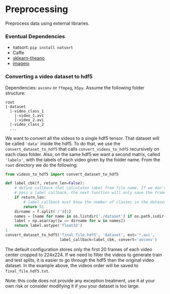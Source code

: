 # Preprocessing

Preprocess data using external libraries.

### Eventual Dependencies
* natsort: `pip install natsort`
* Caffe
* [sklearn-theano](https://github.com/sklearn-theano/sklearn-theano)
* [imageio](https://github.com/imageio/imageio.git)

### Converting a video dataset to hdf5
Dependencies: `avconv` or `ffmpeg`, `h5py`.
Assume the following folder structure:
```
root
|-dataset
  |-video_class_1
    |-video_1.avi
    |-video_2.avi
  |-video_class_2
  ...
```

We want to convert all the videos to a single hdf5 tensor. That dataset will be
called `'data'` inside the hdf5. To do that,
we use the `convert_dataset_to_hdf5` that calls `convert_videos_to_hdf5`
recursively on each class folder. Also, on the same hdf5 we want a second matrix, called
`'labels'`, with the labels of each video given by the folder name. From the `root` directory we do the
following:
```python
from videos_to_hdf5 import convert_dataset_to_hdf5

def label_cbk(f, return_len=False):
    # define callback that calculates label from file name. If we don't
    # pass a label callback, the next function will only save the frames.
    if return_len:
        # label_callback must know the number of classes in the dataset
        return 51
    dirname = f.split('/')[1]
    names = [name for name in os.listdir('./dataset') if os.path.isdir(os.path.join('./dataset', name))]
    label = np.asarray([w == dirname for w in names])
    return label.astype('float32')
1
convert_dataset_to_hdf5('final_file.hdf5', 'dataset', ext='*.avi',
                        label_callback=label_cbk, convert='avconv')
```

The default configuration stores only the first 20 frames of each video center cropped
to 224x224.
If we need to filter the videos to generate train and test splits, it is easier to go through the hdf5 than
the original video dataset. In the example above, the videos order will be
saved to `final_file.hdf5.txt`.

Note: this code does not provide any exception treatment, use it at your
own risk or consider modifying it if you your dataset is too large.
